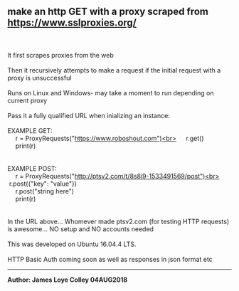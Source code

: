 ## make an http GET with a proxy scraped from https://www.sslproxies.org/
<br><br>
It first scrapes proxies from the web
<br><br>
Then it recursively attempts to make a request if the initial request with a proxy is unsuccessful
<br><br>
Runs on Linux and Windows- may take a moment to run depending on current proxy
<br><br>
Pass it a fully qualified URL when inializing an instance:
<br><br>
EXAMPLE GET:<br>
&emsp;&nbsp;r = ProxyRequests("https://www.roboshout.com")<br>
&emsp;&nbsp;r.get()<br>
&emsp;&nbsp;print(r)<br>
<br><br>
EXAMPLE POST:<br>
&emsp;&nbsp;r = ProxyRequests("http://ptsv2.com/t/8s8j9-1533491569/post")<br>
&emsp;&nbsp;r.post({"key": "value"})<br>
&emsp;&nbsp;r.post("string here")<br>
&emsp;&nbsp;print(r)<br>
<br><br>
In the URL above... Whomever made ptsv2.com (for testing HTTP requests) is awesome... NO setup and NO accounts needed
<br><br>
This was developed on Ubuntu 16.04.4 LTS.
<br><br>
HTTP Basic Auth coming soon as well as responses in json format etc 
<hr>
<b>Author: James Loye Colley  04AUG2018</b>
